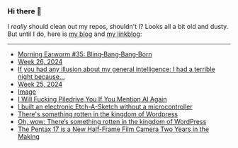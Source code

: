 ### Hi there 👋

I _really_ should clean out my repos, shouldn't I? Looks all a bit old and dusty. But until I do, here is [my blog](https://lostfocus.de/) and [my linkblog](https://dominikschwind.com/links):

--- 

<!-- POST-LIST:START -->
- [Morning Earworm #35: Bling‐Bang‐Bang‐Born](https://lostfocus.de/2024/07/04/morning-earworm-35-bling%e2%80%90bang%e2%80%90bang%e2%80%90born/)
- [Week 26, 2024](https://lostfocus.de/2024/06/30/week-26-2024/)
- [If you had any illusion about my general intelligence: I had a terrible night because…](https://lostfocus.de/2024/06/24/233086/)
- [Week 25, 2024](https://lostfocus.de/2024/06/23/week-25-2024/)
- [Image](https://lostfocus.de/2024/06/21/233058/)
- [I Will Fucking Piledrive You If You Mention AI Again](https://ludic.mataroa.blog/blog/i-will-fucking-piledrive-you-if-you-mention-ai-again/)
- [I built an electronic Etch-A-Sketch without a microcontroller](https://www.youtube.com/watch?v=eHLM9lPs-2A)
- [There&#39;s something rotten in the kingdom of Wordpress](https://www.baldurbjarnason.com/2024/rotten-wordpress/)
- [Oh, wow: There’s something rotten in the kingdom of WordPress](https://lostfocus.de/2024/06/18/233053/)
- [The Pentax 17 is a New Half-Frame Film Camera Two Years in the Making](https://petapixel.com/2024/06/17/the-pentax-17-is-a-new-half-frame-film-camera-two-years-in-the-making/)
<!-- POST-LIST:END -->

<!--
**lostfocus/lostfocus** is a ✨ _special_ ✨ repository because its `README.md` (this file) appears on your GitHub profile.

Here are some ideas to get you started:

- 🔭 I’m currently working on ...
- 🌱 I’m currently learning ...
- 👯 I’m looking to collaborate on ...
- 🤔 I’m looking for help with ...
- 💬 Ask me about ...
- 📫 How to reach me: ...
- 😄 Pronouns: ...
- ⚡ Fun fact: ...
-->
